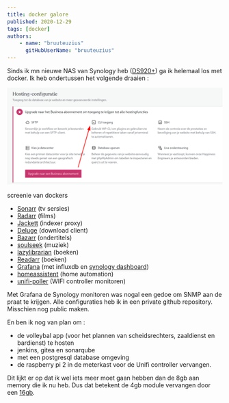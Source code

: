 ```yaml
---
title: docker galore
published: 2020-12-29
tags: [docker]
authors: 
    - name: "bruuteuzius"
      gitHubUserName: "bruuteuzius"
---
```


Sinds ik mn nieuwe NAS van Synology heb ([DS920+](https://www.synology.com/nl-nl/products/DS920+)) ga ik helemaal los met docker. Ik heb ondertussen het volgende draaien :

![](media/image.png)

screenie van dockers

- [Sonarr](https://sonarr.tv/) (tv sersies)
- [Radarr](https://radarr.video/) (films)
- [Jackett](https://github.com/Jackett/Jackett) (indexer proxy)
- [Deluge](https://www.deluge-torrent.org/) (download client)
- [Bazarr](https://www.bazarr.media/) (ondertitels)
- [soulseek](https://github.com/jpdillingham/Soulseek.NET) (muziek)
- [lazylibrarian](https://lazylibrarian.gitlab.io/) (boeken)
- [Readarr](https://readarr.com/) (boeken)
- [Grafana](https://grafana.com/) (met influxdb en [synology dashboard](https://grafana.com/grafana/dashboards/1727))
- [homeassistent](https://www.home-assistant.io/hassio/) (home automation)
- [unifi-poller](https://github.com/unifi-poller/unifi-poller) (WIFI controller monitoren)

Met Grafana de Synology monitoren was nogal een gedoe om SNMP aan de praat te krijgen. Alle configuraties heb ik in een private github repository. Misschien nog public maken.

En ben ik nog van plan om :

- de volleybal app (voor het plannen van scheidsrechters, zaaldienst en bardienst) te hosten
- jenkins, gitea en sonarqube
- met een postgresql database omgeving
- de raspberry pi 2 in de meterkast voor de Unifi controller vervangen.

Dit lijkt er op dat ik wel iets meer moet gaan hebben dan de 8gb aan memory die ik nu heb. Dus dat betekent de 4gb module vervangen door een [16gb](https://www.informatique.nl/197313/crucial-ddr4-16-gb-2666-mhz-cl19.html).
